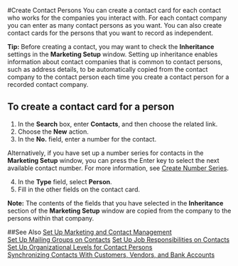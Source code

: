 <properties
                pageTitle="Create Contact Persons | Project “Madeira”" 
                description="Describes how to create contact persons in roject “Madeira”" 
                services="" 
                documentationCenter=“Madeira”
                authors="jswymer"/>

#Create Contact Persons
You can create a contact card for each contact who works for the companies you interact with. For each contact company you can enter as many contact persons as you want. You can also create contact cards for the persons that you want to record as independent.

**Tip:** Before creating a contact, you may want to check the **Inheritance** settings in the **Marketing Setup** window. Setting up inheritance enables information about contact companies that is common to contact persons, such as address details, to be automatically copied from the contact company to the contact person each time you create a contact person for a recorded contact company.

## To create a contact card for a person
1. In the **Search** box, enter **Contacts**, and then choose the related link.
2. Choose the **New** action.
3. In the **No.** field, enter a number for the contact.  
  
  Alternatively, if you have set up a number series for contacts in the **Marketing Setup** window, you can press the Enter key to select the next available contact number. For more information, see [Create Number Series](ui-create-number-series.md).  
    
4. In the **Type** field, select **Person**.
5. Fill in the other fields on the contact card. 

**Note:** The contents of the fields that you have selected in the **Inheritance** section of the **Marketing Setup** window are copied from the company to the persons within that company.
 
##See Also
[Set Up Marketing and Contact Management](marketing-setup-marketing.md)  
[Set Up Mailing Groups on Contacts](marketing-mailing-groups.md#assign-mailing-groups-to-a-contact) 
[Set Up Job Responsibilities on Contacts](marketing-job-responsibilities.md)  
[Set Up Organizational Levels for Contact Persons](marketing-organizational-levels.md)  
[Synchronizing Contacts With Customers, Vendors, and Bank Accounts](marketing-synchronize-contacts-customers-vendors-bank-accounts.md)  



